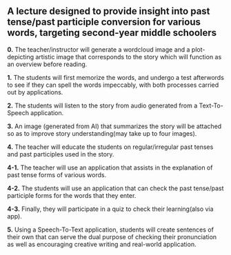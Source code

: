 ## A lecture designed to provide insight into past tense/past participle conversion for various words, targeting second-year middle schoolers

**0.** The teacher/instructor will generate a wordcloud image and a plot-depicting artistic image that corresponds to the story which will function as an overview before reading.

**1.** The students will first memorize the words, and undergo a test afterwords to see if they can spell the words impeccably, with both processes carried out by applications.

**2.** The students will listen to the story from audio generated from a Text-To-Speech application.

**3.** An image (generated from AI) that summarizes the story will be attached so as to improve story understanding(may take up to four images).

**4.** The teacher will educate the students on regular/irregular past tenses and past participles used in the story.

**4-1.** The teacher will use an application that assists in the explanation of past tense forms of various words.

**4-2.** The students will use an application that can check the past tense/past participle forms for the words that they enter.

**4-3.** Finally, they will participate in a quiz to check their learning(also via app).

**5.** Using a Speech-To-Text application, students will create sentences of their own that can serve the dual purpose of checking their pronunciation as well as encouraging creative writing and real-world application.
